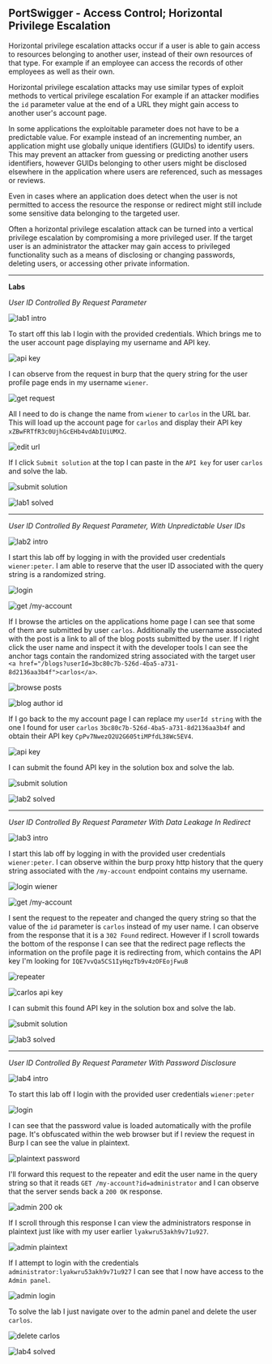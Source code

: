 ## **PortSwigger - Access Control; Horizontal Privilege Escalation**


Horizontal privilege escalation attacks occur if a user is able to gain access to resources belonging to another user, instead of their own resources of that type. For example if an employee can access the records of other employees as well as their own. 

Horizontal privilege escalation attacks may use similar types of exploit methods to vertical privilege escalation For example if an attacker modifies the `id` parameter value at the end of a URL they might gain access to another user's account page.  

In some applications the exploitable parameter does not have to be a predictable value. For example instead of an incrementing number, an application might use globally unique identifiers (GUIDs) to identify users. This may prevent an attacker from guessing or predicting another users identifiers, however GUIDs belonging to other users might be disclosed elsewhere in the application where users are referenced, such as messages or reviews.  

Even in cases where an application does detect when the user is not permitted to access the resource the response or redirect might still include some sensitive data belonging to the targeted user. 

Often a horizontal privilege escalation attack can be turned into a vertical privilege escalation by compromising a more privileged user. If the target user is an administrator the attacker may gain access to privileged functionality such as a means of disclosing or changing passwords, deleting users, or accessing other private information. 

---

**Labs**

*User ID Controlled By Request Parameter* 

![lab1 intro](/docs/assets/images/portswigger/accesscontrol/horizontalprivesc/hp01.png)

To start off this lab I login with the provided credentials. Which brings me to the user account page displaying my username and API key. 

![api key](/docs/assets/images/portswigger/accesscontrol/horizontalprivesc/hp02.png)

I can observe from the request in burp that the query string for the user profile page ends in my username `wiener`. 

![get request](/docs/assets/images/portswigger/accesscontrol/horizontalprivesc/hp03.png)

All I need to do is change the name from `wiener` to `carlos` in the URL bar. This will load up the account page for `carlos` and display their API key `xZBwFRTfR3c0UjhGcEHb4vdAbIUiUMX2`. 

![edit url](/docs/assets/images/portswigger/accesscontrol/horizontalprivesc/hp04.png)

If I click `Submit solution` at the top I can paste in the `API key` for user `carlos` and solve the lab. 

![submit solution](/docs/assets/images/portswigger/accesscontrol/horizontalprivesc/hp05.png)

![lab1 solved](/docs/assets/images/portswigger/accesscontrol/horizontalprivesc/hp06.png)

---

*User ID Controlled By Request Parameter, With Unpredictable User IDs* 

![lab2 intro](/docs/assets/images/portswigger/accesscontrol/horizontalprivesc/hp07.png)

I start this lab off by logging in with the provided user credentials `wiener:peter`. I am able to reserve that the user ID associated with the query string is a randomized string. 

![login](/docs/assets/images/portswigger/accesscontrol/horizontalprivesc/hp08.png)

![get /my-account](/docs/assets/images/portswigger/accesscontrol/horizontalprivesc/hp09.png)

If I browse the articles on the applications home page I can see that some of them are submitted by user `carlos`. Additionally the username associated with the post is a link to all of the blog posts submitted by the user. If I right click the user name and inspect it with the developer tools I can see the anchor tags contain the randomized string associated with the target user `<a href="/blogs?userId=3bc80c7b-526d-4ba5-a731-8d2136aa3b4f">carlos</a>`. 

![browse posts](/docs/assets/images/portswigger/accesscontrol/horizontalprivesc/hp10.png)

![blog author id](/docs/assets/images/portswigger/accesscontrol/horizontalprivesc/hp11.png)

If I go back to the my account page I can replace my `userId string` with the one I found for user `carlos` `3bc80c7b-526d-4ba5-a731-8d2136aa3b4f` and obtain their API key `CpPv7NwezO2U2G605tiMPfdL38Wc5EV4`. 

![api key](/docs/assets/images/portswigger/accesscontrol/horizontalprivesc/hp12.png)

I can submit the found API key in the solution box and solve the lab. 

![submit solution](/docs/assets/images/portswigger/accesscontrol/horizontalprivesc/hp13.png)

![lab2 solved](/docs/assets/images/portswigger/accesscontrol/horizontalprivesc/hp14.png)

---

*User ID Controlled By Request Parameter With Data Leakage In Redirect* 

![lab3 intro](/docs/assets/images/portswigger/accesscontrol/horizontalprivesc/hp15.png)

I start this lab off by logging in with the provided user credentials `wiener:peter`. I can observe within the burp proxy http history that the query string associated with the `/my-account` endpoint contains my username.  

![login wiener](/docs/assets/images/portswigger/accesscontrol/horizontalprivesc/hp16.png)

![get /my-account](/docs/assets/images/portswigger/accesscontrol/horizontalprivesc/hp17.png)

I sent the request to the repeater and changed the query string so that the value of the `id` parameter is `carlos` instead of my user name. I can observe from the response that it is a `302 Found` redirect. However if I scroll towards the bottom of the response I can see that the redirect page reflects the information on the profile page it is redirecting from, which contains the API key I'm looking for  `IQE7vvQa5CS1IyHqzTb9v4zOFEojFwuB` 

![repeater](/docs/assets/images/portswigger/accesscontrol/horizontalprivesc/hp18.png)

![carlos api key](/docs/assets/images/portswigger/accesscontrol/horizontalprivesc/hp19.png)

I can submit this found API key in the solution box and solve the lab. 

![submit solution](/docs/assets/images/portswigger/accesscontrol/horizontalprivesc/hp20.png)

![lab3 solved](/docs/assets/images/portswigger/accesscontrol/horizontalprivesc/hp21.png)

---

*User ID Controlled By Request Parameter With Password Disclosure* 

![lab4 intro](/docs/assets/images/portswigger/accesscontrol/horizontalprivesc/hp22.png)

To start this lab off I login with the provided user credentials `wiener:peter` 

![login](/docs/assets/images/portswigger/accesscontrol/horizontalprivesc/hp23.png)

I can see that the password value is loaded automatically with the profile page. It's obfuscated within the web browser but if I review the request in Burp I can see the value in plaintext. 

![plaintext password](/docs/assets/images/portswigger/accesscontrol/horizontalprivesc/hp24.png)

I'll forward this request to the repeater and edit the user name in the query string so that it reads `GET /my-account?id=administrator` and I can observe that the server sends back a `200 OK` response. 

![admin 200 ok](/docs/assets/images/portswigger/accesscontrol/horizontalprivesc/hp25.png)

If I scroll through this response I can view the administrators response in plaintext just like with my user earlier `lyakwru53akh9v71u927`. 

![admin plaintext](/docs/assets/images/portswigger/accesscontrol/horizontalprivesc/hp26.png)

If I attempt to login with the credentials `administrator:lyakwru53akh9v71u927` I can see that I now have access to the `Admin panel`.  

![admin login](/docs/assets/images/portswigger/accesscontrol/horizontalprivesc/hp27.png)

To solve the lab I just navigate over to the admin panel and delete the user `carlos`. 

![delete carlos](/docs/assets/images/portswigger/accesscontrol/horizontalprivesc/hp28.png)

![lab4 solved](/docs/assets/images/portswigger/accesscontrol/horizontalprivesc/hp29.png)





